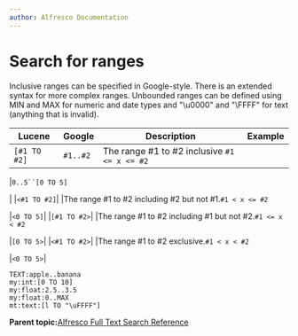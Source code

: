 ```yaml
---
author: Alfresco Documentation
---
```


# Search for ranges

Inclusive ranges can be specified in Google-style. There is an extended syntax for more complex ranges. Unbounded ranges can be defined using MIN and MAX for numeric and date types and "\\u0000" and "\\FFFF" for text (anything that is invalid).

|Lucene|Google|Description|Example|
|------|------|-----------|-------|
|`[#1 TO #2]`|`#1..#2`|The range \#1 to \#2 inclusive ``#1 <= x <= #2``

|`0..5``[0 TO 5]`

|
|`<#1 TO #2]`| |The range \#1 to \#2 including \#2 but not \#1.`#1 < x <= #2`

|`<0 TO 5]`|
|`[#1 TO #2>`| |The range \#1 to \#2 including \#1 but not \#2.`#1 <= x < #2`

|`[0 TO 5>`|
|`<#1 TO #2>`| |The range \#1 to \#2 exclusive.`#1 < x < #2`

|`<0 TO 5>`|

```
TEXT:apple..banana
my:int:[0 TO 10]
my:float:2.5..3.5
my:float:0..MAX
mt:text:[l TO "\uFFFF"]
```

**Parent topic:**[Alfresco Full Text Search Reference](../concepts/searchsyntax-intro.md)

